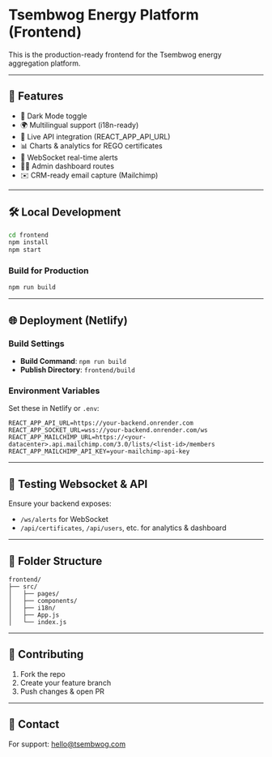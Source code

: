 # Tsembwog Energy Platform (Frontend)

This is the production-ready frontend for the Tsembwog energy aggregation platform.

---

## 🚀 Features

- 🌙 Dark Mode toggle
- 🌍 Multilingual support (i18n-ready)
- 📡 Live API integration (REACT_APP_API_URL)
- 📊 Charts & analytics for REGO certificates
- 🔔 WebSocket real-time alerts
- 🧑‍💼 Admin dashboard routes
- ✉️ CRM-ready email capture (Mailchimp)

---

## 🛠 Local Development

```bash
cd frontend
npm install
npm start
```

### Build for Production

```bash
npm run build
```

---

## 🌐 Deployment (Netlify)

### Build Settings

- **Build Command**: `npm run build`
- **Publish Directory**: `frontend/build`

### Environment Variables

Set these in Netlify or `.env`:

```env
REACT_APP_API_URL=https://your-backend.onrender.com
REACT_APP_SOCKET_URL=wss://your-backend.onrender.com/ws
REACT_APP_MAILCHIMP_URL=https://<your-datacenter>.api.mailchimp.com/3.0/lists/<list-id>/members
REACT_APP_MAILCHIMP_API_KEY=your-mailchimp-api-key
```

---

## 🧪 Testing Websocket & API

Ensure your backend exposes:
- `/ws/alerts` for WebSocket
- `/api/certificates`, `/api/users`, etc. for analytics & dashboard

---

## 📁 Folder Structure

```
frontend/
├── src/
│   ├── pages/
│   ├── components/
│   ├── i18n/
│   ├── App.js
│   └── index.js
```

---

## 🤝 Contributing

1. Fork the repo
2. Create your feature branch
3. Push changes & open PR

---

## 📧 Contact

For support: hello@tsembwog.com